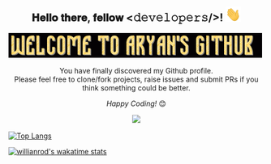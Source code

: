 <div align="center">
<h2> 𝐇𝐞𝐥𝐥𝐨 𝐭𝐡𝐞𝐫𝐞, 𝐟𝐞𝐥𝐥𝐨𝐰 <𝚍𝚎𝚟𝚎𝚕𝚘𝚙𝚎𝚛𝚜/>! <img src="https://github.com/ABSphreak/ABSphreak/blob/master/gifs/Hi.gif" width="30"></h2>
</div>

<img src="https://github.com/222Aryan/222Aryan/blob/main/bafuwkzt.gif" alt="Welcome!" width="500"/>

<div align="center">

You have finally discovered my Github profile. <br>
Please feel free to clone/fork projects, raise issues and submit PRs if you think something could be better. <br>
  
<i>Happy Coding!</i> 😊

</div>
<div align="center">
  
  <picture align = "centre">
  <source 
    srcset="https://github-readme-stats.vercel.app/api?username=222Aryan&show_icons=true&theme=dark"
    media="(prefers-color-scheme: dark)"
  />
  <source
    srcset="https://github-readme-stats.vercel.app/api?username=222Aryan&show_icons=true"
    media="(prefers-color-scheme: light), (prefers-color-scheme: no-preference)"
  />
  <img src="https://github-readme-stats.vercel.app/api?username=222Aryan&show_icons=true" />
  </picture>
</div>

[![Top Langs](https://github-readme-stats.vercel.app/api/top-langs/?username=222Aryan&layout=compact)](https://github.com/222Aryan/github-readme-stats)

[![willianrod's wakatime stats](https://github-readme-stats.vercel.app/api/wakatime?username=willianrod)](https://github.com/222Aryan/github-readme-stats)
